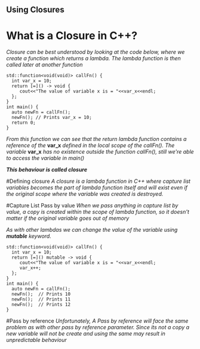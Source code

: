 ## Using Closures


# What is a Closure in C++?
*Closure can be best understood by looking at the code below, where we create a function which returns a lambda. The lambda function is then called later at another function*
```
std::function<void(void)> callFn() {
  int var_x = 10;
  return [=]() -> void {
     cout<<"The value of variable x is = "<<var_x<<endl;
  };
}
int main() {
  auto newFn = callFn();
  newFn(); // Prints var_x = 10;
  return 0;
}
```
*From this function we can see that the return lambda function contains a reference of the* __var_x__ *defined in the local scope of the callFn(). The variable* __var_x__ *has no existence outside the function callFn(), still we're able to access the variable in main()*

*__This behaviour is called closure__*

#Defining closure
*A closure is a lambda function in C++ where capture list variables becomes the part of lambda function itself and will exist even if the original scope where the variable was created is destroyed.*

#Capture List Pass by value
*When we pass anything in capture list by value, a copy is created within the scope of lambda function, so it doesn't matter if the original variable goes out of memory*

*As with other lambdas we can change the value of the variable using* *__mutable__* *keyword.*
```
std::function<void(void)> callFn() {
  int var_x = 10;
  return [=]() mutable -> void {
     cout<<"The value of variable x is = "<<var_x<<endl;
     var_x++;
  };
}
int main() {
  auto newFn = callFn();
  newFn();  // Prints 10
  newFn();  // Prints 11
  newFn();  // Prints 12
}
```
#Pass by reference
*Unfortunately, A Pass by reference will face the same problem as with other pass by reference parameter. Since its not a copy a new variable will not be create and using the same may result in unpredictable behaviour*
